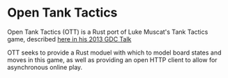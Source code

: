 # Open Tank Tactics
Open Tank Tactics (OTT\) is a Rust port of Luke Muscat's Tank Tactics game, described [here in his 2013 GDC Talk](https://www.youtube.com/watch?v=t9WMNuyjm4w)

OTT seeks to provide a Rust moduel with which to model board states and moves in this game, as well as providing an open HTTP client to allow for asynchronous online play. 
